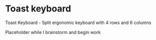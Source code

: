 # Toast keyboard
Toast Keyboard - Split ergonomic keyboard with 4 rows and 6 columns

Placeholder while I brainstorm and begin work
